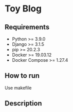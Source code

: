 # Toy Blog

## Requirements

- Python >= 3.9.0
- Django >= 3.1.5
- pip >= 20.2.3
- Docker >= 19.03.12
- Docker Compose >= 1.27.4

## How to run

Use makefile

## Description

